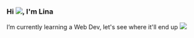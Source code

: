 ### Hi <img src="https://cdn.7tv.app/emote/6336d1a17ee504dc6f73c043/1x.webp">, I'm Lina 

I’m currently learning a Web Dev, let's see where it'll end up <img src="https://cdn.7tv.app/emote/60ae2cfb259ac5a73ed9a00c/1x.webp">
<!--
**ukiy0-exe/ukiy0-exe** is a ✨ _special_ ✨ repository because its `README.md` (this file) appears on your GitHub profile.

Here are some ideas to get you started:

- 🔭 I’m currently working on ...
- 🌱 I’m currently learning ...
- 👯 I’m looking to collaborate on ...
- 🤔 I’m looking for help with ...
- 💬 Ask me about ...
- 📫 How to reach me: ...
- 😄 Pronouns: ...
- ⚡ Fun fact: ...
-->
